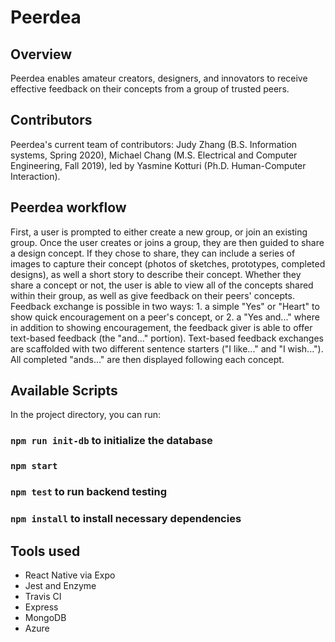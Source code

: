 # Peerdea

## Overview

Peerdea enables amateur creators, designers, and innovators to receive effective feedback on their concepts from a group of trusted peers.

## Contributors

Peerdea's current team of contributors: Judy Zhang (B.S. Information systems, Spring 2020), Michael Chang (M.S. Electrical and Computer Engineering, Fall 2019), led by Yasmine Kotturi (Ph.D. Human-Computer Interaction).

## Peerdea workflow

First, a user is prompted to either create a new group, or join an existing group. Once the user creates or joins a group, they are then guided to share a design concept. If they chose to share, they can include a series of images to capture their concept (photos of sketches, prototypes, completed designs), as well a short story to describe their concept. Whether they share a concept or not, the user is able to view all of the concepts shared within their group, as well as give feedback on their peers' concepts. Feedback exchange is possible in two ways: 1. a simple "Yes" or "Heart" to show quick encouragement on a peer's concept, or 2. a "Yes and..." where in addition to showing encouragement, the feedback giver is able to offer text-based feedback (the "and..." portion). Text-based feedback exchanges are scaffolded with two different sentence starters ("I like..." and "I wish..."). All completed "ands..." are then displayed following each concept.

## Available Scripts

In the project directory, you can run:

### `npm run init-db` to initialize the database

### `npm start`

### `npm test` to run backend testing

### `npm install` to install necessary dependencies

## Tools used

- React Native via Expo
- Jest and Enzyme
- Travis CI
- Express
- MongoDB 
- Azure

